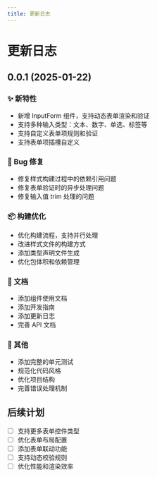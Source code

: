 ```yaml
---
title: 更新日志
---
```


# 更新日志

## 0.0.1 (2025-01-22)

### ✨ 新特性

-   新增 InputForm 组件，支持动态表单渲染和验证
-   支持多种输入类型：文本、数字、单选、标签等
-   支持自定义表单项规则和验证
-   支持表单项插槽自定义

### 🐛 Bug 修复

-   修复样式构建过程中的依赖引用问题
-   修复表单验证时的异步处理问题
-   修复输入值 trim 处理的问题

### 📦 构建优化

-   优化构建流程，支持并行处理
-   改进样式文件的构建方式
-   添加类型声明文件生成
-   优化包体积和依赖管理

### 📝 文档

-   添加组件使用文档
-   添加开发指南
-   添加更新日志
-   完善 API 文档

### 🔧 其他

-   添加完整的单元测试
-   规范化代码风格
-   优化项目结构
-   完善错误处理机制

## 后续计划

-   [ ] 支持更多表单控件类型
-   [ ] 优化表单布局配置
-   [ ] 添加表单联动功能
-   [ ] 支持动态校验规则
-   [ ] 优化性能和渲染效率
